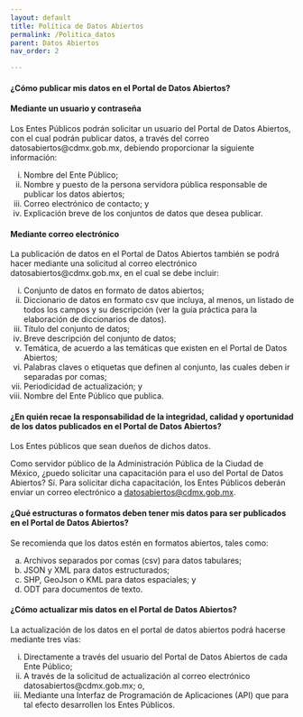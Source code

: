 ```yaml
---
layout: default
title: Política de Datos Abiertos
permalink: /Politica_datos
parent: Datos Abiertos
nav_order: 2

---
```

<h4><b>¿Cómo publicar mis datos en el Portal de Datos Abiertos?</b> </h4>

<h4><b> Mediante un usuario y contraseña </b> </h4>
Los Entes Públicos podrán solicitar un usuario del Portal de Datos Abiertos, con el cual podrán publicar datos, a través del correo datosabiertos@cdmx.gob.mx, debiendo proporcionar la siguiente información: 

<ol type="i" > 
<li> Nombre del Ente Público;</li>
<li> Nombre y puesto de la persona servidora pública responsable de publicar los datos abiertos;</li>
<li> Correo electrónico de contacto; y  </li>
<li> Explicación breve de los conjuntos de datos que desea publicar.  </li>
</ol>


<h4><b> Mediante correo electrónico </b> </h4>
La publicación de datos en el Portal de Datos Abiertos también se podrá hacer mediante una solicitud al correo electrónico datosabiertos@cdmx.gob.mx, en el cual se debe incluir: 

<ol type="i" > 
<li> Conjunto de datos en formato de datos abiertos; </li>
<li> Diccionario de datos en formato csv que incluya, al menos, un listado de todos los campos y su descripción (ver la guía práctica para la elaboración de diccionarios de datos). </li>
<li> Título del conjunto de datos;  </li>
<li> Breve descripción del conjunto de datos;   </li>
<li> Temática, de acuerdo a las temáticas que existen en el Portal de Datos Abiertos;  </li>
<li> Palabras claves o etiquetas que definen al conjunto, las cuales deben ir separadas por comas;  </li>
<li> Periodicidad de actualización; y </li>
<li> Nombre del Ente Público que publica. </li>
</ol>



<h4><b> ¿En quién recae la responsabilidad de la integridad, calidad y oportunidad de los datos publicados en el Portal de Datos Abiertos? </b> </h4>
Los Entes públicos que sean dueños de dichos datos. <br>

Como servidor público de la Administración Pública de la Ciudad de México, ¿puedo solicitar una capacitación para el uso del Portal de Datos Abiertos? 
Sí. Para solicitar dicha capacitación, los Entes Públicos deberán enviar un correo electrónico a datosabiertos@cdmx.gob.mx. 

<h4><b> ¿Qué estructuras o formatos deben tener mis datos para ser publicados en el Portal de Datos Abiertos? </b> </h4>
Se recomienda que los datos estén en formatos abiertos, tales como: 

<ol type="a"> 
    <li>Archivos separados por comas (csv) para datos tabulares; </li>
    <li>JSON y XML para datos estructurados;  </li>
    <li> SHP, GeoJson o KML para datos espaciales; y  </li>
    <li> ODT para documentos de texto.  </li>
</ol>

<h4> <b>¿Cómo actualizar mis datos en el Portal de Datos Abiertos? </b> </h4>
La actualización de los datos en el portal de datos abiertos podrá hacerse mediante tres vías: 
<ol type="i" > 
<li> Directamente a través del usuario del Portal de Datos Abiertos de cada Ente Público; </li>
<li> A través de la solicitud de actualización al correo electrónico datosabiertos@cdmx.gob.mx; o, </li>
<li> Mediante una Interfaz de Programación de Aplicaciones (API) que para tal efecto desarrollen los Entes Públicos. 
 </li>

</ol>


